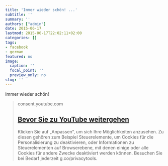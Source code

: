 ```yaml
---
title: 'Immer wieder schön! ...'
subtitle: ''
summary: ''
authors: ["admin"]
date: 2015-06-17
lastmod: 2015-06-17T22:02:11+02:00
categories: []
tags:
- facebook
- german
featured: no
image:
  caption: ''
  focal_point: ''
  preview_only: no
slug: ''
---
```

Immer wieder schön!
> consent.youtube.com
> ## [Bevor Sie zu YouTube weitergehen](https://www.youtube.com/playlist?list=PL92F9FC91BBE2210D)
>
>Klicken Sie auf „Anpassen“, um sich Ihre Möglichkeiten anzusehen. Zu diesen gehören zum Beispiel Steuerelemente, um Cookies für die Personalisierung zu deaktivieren, oder Informationen zu Steuerelementen auf Browserebene, mit denen einige oder alle Cookies für andere Zwecke deaktiviert werden können.  Besuchen Sie bei Bedarf jederzeit g.co/privacytools.


